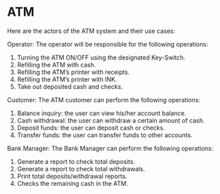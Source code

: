 # ATM

Here are the actors of the ATM system and their use cases:

Operator: The operator will be responsible for the following operations:

1) Turning the ATM ON/OFF using the designated Key-Switch.
2) Refilling the ATM with cash.
3) Refilling the ATM’s printer with receipts.
4) Refilling the ATM’s printer with INK.
5) Take out deposited cash and checks.


Customer: The ATM customer can perform the following operations:

1) Balance inquiry: the user can view his/her account balance.
2) Cash withdrawal: the user can withdraw a certain amount of cash.
3) Deposit funds: the user can deposit cash or checks.
4) Transfer funds: the user can transfer funds to other accounts.

Bank Manager: The Bank Manager can perform the following operations:

1) Generate a report to check total deposits.
2) Generate a report to check total withdrawals.
3) Print total deposits/withdrawal reports.
4) Checks the remaining cash in the ATM.
